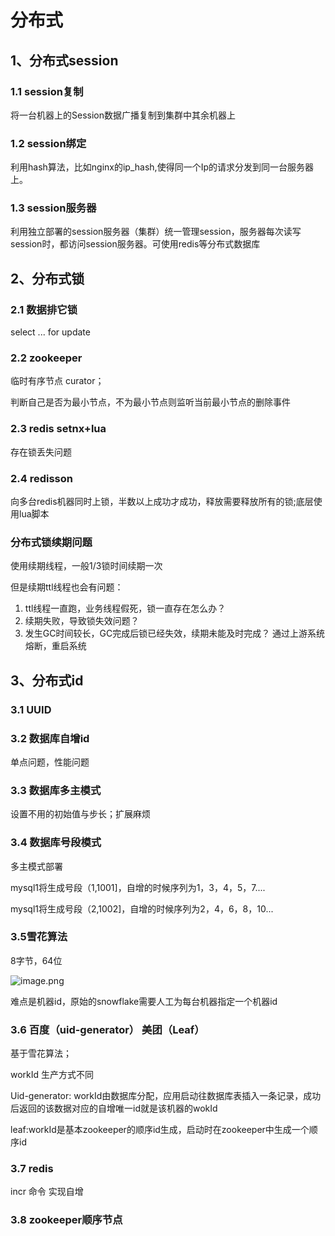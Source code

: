 # 分布式

## 1、分布式session

### 1.1 session复制

将一台机器上的Session数据广播复制到集群中其余机器上

### 1.2 session绑定

利用hash算法，比如nginx的ip_hash,使得同一个Ip的请求分发到同一台服务器上。

### 1.3 session服务器

利用独立部署的session服务器（集群）统一管理session，服务器每次读写session时，都访问session服务器。可使用redis等分布式数据库



## 2、分布式锁

### 2.1 数据排它锁

select ... for update

### 2.2  zookeeper

临时有序节点 curator；

判断自己是否为最小节点，不为最小节点则监听当前最小节点的删除事件

### 2.3 redis setnx+lua

存在锁丢失问题

### 2.4 redisson

向多台redis机器同时上锁，半数以上成功才成功，释放需要释放所有的锁;底层使用lua脚本



### 分布式锁续期问题

使用续期线程，一般1/3锁时间续期一次

但是续期ttl线程也会有问题：

1. ttl线程一直跑，业务线程假死，锁一直存在怎么办？
2. 续期失败，导致锁失效问题？
3. 发生GC时间较长，GC完成后锁已经失效，续期未能及时完成？
   通过上游系统熔断，重启系统



## 3、分布式id

### 3.1 UUID

### 3.2 数据库自增id

单点问题，性能问题

### 3.3 数据库多主模式

设置不用的初始值与步长；扩展麻烦

### 3.4 数据库号段模式

多主模式部署

mysql1将生成号段（1,1001]，自增的时候序列为1，3，4，5，7....

mysql1将生成号段（2,1002]，自增的时候序列为2，4，6，8，10...

### 3.5雪花算法

8字节，64位

![image.png](./image/雪花算法.png)

难点是机器id，原始的snowflake需要人工为每台机器指定一个机器id

### 3.6 百度（uid-generator） 美团（Leaf）

基于雪花算法；

workId 生产方式不同

Uid-generator: workId由数据库分配，应用启动往数据库表插入一条记录，成功后返回的该数据对应的自增唯一id就是该机器的wokId

leaf:workId是基本zookeeper的顺序id生成，启动时在zookeeper中生成一个顺序id

### 3.7 redis

incr 命令 实现自增

### 3.8 zookeeper顺序节点



